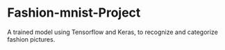 # Fashion-mnist-Project
A trained model using Tensorflow and Keras, to recognize and categorize fashion pictures. 
